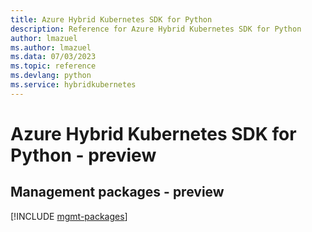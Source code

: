 ```yaml
---
title: Azure Hybrid Kubernetes SDK for Python
description: Reference for Azure Hybrid Kubernetes SDK for Python
author: lmazuel
ms.author: lmazuel
ms.data: 07/03/2023
ms.topic: reference
ms.devlang: python
ms.service: hybridkubernetes
---
```

# Azure Hybrid Kubernetes SDK for Python - preview

## Management packages - preview
[!INCLUDE [mgmt-packages](hybrid-kubernetes-mgmt-index.md)]
